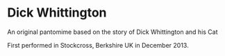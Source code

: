 # Dick Whittington
An original pantomime based on the story of Dick Whittington and his Cat

First performed in Stockcross, Berkshire UK in December 2013.
